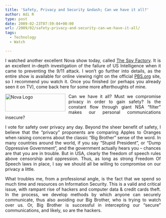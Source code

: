 ```yaml
---
title: 'Safety, Privacy and Security &ndash; Can we have it all?'
author: Adi R
type: post
date: 2009-02-23T07:59:04+00:00
url: /2009/02/safety-privacy-and-security-can-we-have-it-all/
tags:
  - Technology
  - Watch

---
```

<p align="justify">
  I watched another excellent Nova show today, called <a href="http://www.pbs.org/wgbh/nova/spyfactory/program.html" target="_blank">The Spy Factory</a>. It is an excellent in-depth investigation of the failure of US Intelligence when it came to preventing the 9/11 attack. I won’t go further into details, as the entire show is available for online viewing right on the official <a href="http://www.pbs.org/wgbh/nova/spyfactory/program.html" target="_blank">PBS.org</a> site, so I recommend you watch it. Once you finished (or perhaps you already seen it on TV), come back here for some more afterthoughts of mine.
</p>

<p align="justify">
  <a href="http://www.pbs.org/wgbh/nova/spyfactory/program.html" target="_blank"><img title="Nova Logo" style="border-right: 0px; border-top: 0px; display: inline; margin: 0px 10px 0px 0px; border-left: 0px; border-bottom: 0px" height="57" alt="Nova Logo" src="https://i0.wp.com/www.adir1.com/uploads/2009/02/novalogo.jpg?resize=195%2C57" width="195" align="left" border="0" data-recalc-dims="1" /></a> Can we have it all? Must we compromise privacy in order to gain safety? Is the constant flow through giant NSA “filter” makes our personal communications insecure?
</p>

<p align="justify">
  I vote for safety over privacy any day. Beyond the sheer benefit of safety, I believe that the “privacy” proponents are comparing Apples to Oranges when raising concerns about the classic “Big Brother” sense of the word. In many countries around the world, if you say “Stupid President”, or “Dump Oppressive Government”, and the government actually hears you &#8211; chances are that you are in trouble. But in USA, clearly the freedom of speech rules above censorship and oppression. Thus, as long as strong Freedom Of Speech laws in place, I say we should all be willing to compromise on our privacy a little.
</p>

<p align="justify">
  What troubles me, from a professional angle, is the fact that we spend so much time and resources on Information Security. This is a valid and critical issue, with rampant rise of hackers and computer data & credit cards theft. In the process, we develop methods by which anyone can securely communicate, thus also avoiding our Big Brother, who is trying to watch over us. Or, Big Brother is successful in intercepting our “secure” communications, and likely, so are the hackers.
</p>